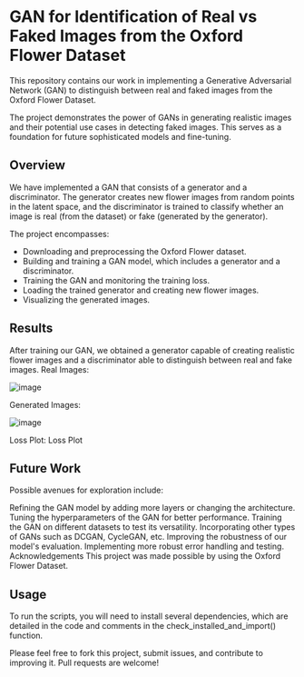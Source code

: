 # GAN for Identification of Real vs Faked Images from the Oxford Flower Dataset
This repository contains our work in implementing a Generative Adversarial Network (GAN) to distinguish between real and faked images from the Oxford Flower Dataset.

The project demonstrates the power of GANs in generating realistic images and their potential use cases in detecting faked images. This serves as a foundation for future sophisticated models and fine-tuning.

## Overview
We have implemented a GAN that consists of a generator and a discriminator. The generator creates new flower images from random points in the latent space, and the discriminator is trained to classify whether an image is real (from the dataset) or fake (generated by the generator).

The project encompasses:

- Downloading and preprocessing the Oxford Flower dataset.
- Building and training a GAN model, which includes a generator and a discriminator.
- Training the GAN and monitoring the training loss.
- Loading the trained generator and creating new flower images.
- Visualizing the generated images.
## Results
After training our GAN, we obtained a generator capable of creating realistic flower images and a discriminator able to distinguish between real and fake images.
Real Images:  

![image](https://github.com/Luke-J-Miller/Showcase/assets/111100132/9eff7312-1a10-4673-be16-9dd5092f92c3)

Generated Images:  
  
![image](https://github.com/Luke-J-Miller/Showcase/assets/111100132/161c7e91-5144-45d8-9631-ff8bd88c9921)


Loss Plot:
Loss Plot

## Future Work
Possible avenues for exploration include:

Refining the GAN model by adding more layers or changing the architecture.
Tuning the hyperparameters of the GAN for better performance.
Training the GAN on different datasets to test its versatility.
Incorporating other types of GANs such as DCGAN, CycleGAN, etc.
Improving the robustness of our model's evaluation.
Implementing more robust error handling and testing.
Acknowledgements
This project was made possible by using the Oxford Flower Dataset.

## Usage
To run the scripts, you will need to install several dependencies, which are detailed in the code and comments in the check_installed_and_import() function.

Please feel free to fork this project, submit issues, and contribute to improving it. Pull requests are welcome!
